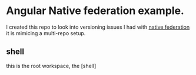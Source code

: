# Angular Native federation example.

I created this repo to look into versioning issues I had with [native federation](https://www.npmjs.com/package/@angular-architects/native-federation)
it is mimicing a multi-repo setup.

## shell

this is the root workspace, the [shell]
